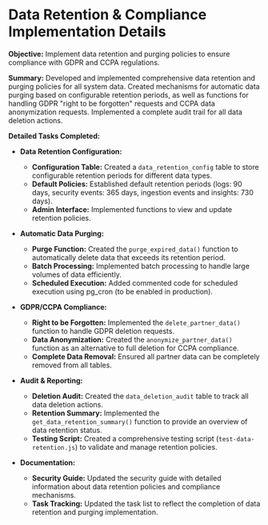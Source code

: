 # Data Retention & Compliance Implementation Details

**Objective:** Implement data retention and purging policies to ensure compliance with GDPR and CCPA regulations.

**Summary:**
Developed and implemented comprehensive data retention and purging policies for all system data. Created mechanisms for automatic data purging based on configurable retention periods, as well as functions for handling GDPR "right to be forgotten" requests and CCPA data anonymization requests. Implemented a complete audit trail for all data deletion actions.

**Detailed Tasks Completed:**

*   **Data Retention Configuration:**
    *   **Configuration Table:** Created a `data_retention_config` table to store configurable retention periods for different data types.
    *   **Default Policies:** Established default retention periods (logs: 90 days, security events: 365 days, ingestion events and insights: 730 days).
    *   **Admin Interface:** Implemented functions to view and update retention policies.

*   **Automatic Data Purging:**
    *   **Purge Function:** Created the `purge_expired_data()` function to automatically delete data that exceeds its retention period.
    *   **Batch Processing:** Implemented batch processing to handle large volumes of data efficiently.
    *   **Scheduled Execution:** Added commented code for scheduled execution using pg_cron (to be enabled in production).

*   **GDPR/CCPA Compliance:**
    *   **Right to be Forgotten:** Implemented the `delete_partner_data()` function to handle GDPR deletion requests.
    *   **Data Anonymization:** Created the `anonymize_partner_data()` function as an alternative to full deletion for CCPA compliance.
    *   **Complete Data Removal:** Ensured all partner data can be completely removed from all tables.

*   **Audit & Reporting:**
    *   **Deletion Audit:** Created the `data_deletion_audit` table to track all data deletion actions.
    *   **Retention Summary:** Implemented the `get_data_retention_summary()` function to provide an overview of data retention status.
    *   **Testing Script:** Created a comprehensive testing script (`test-data-retention.js`) to validate and manage retention policies.

*   **Documentation:**
    *   **Security Guide:** Updated the security guide with detailed information about data retention policies and compliance mechanisms.
    - **Task Tracking:** Updated the task list to reflect the completion of data retention and purging implementation. 